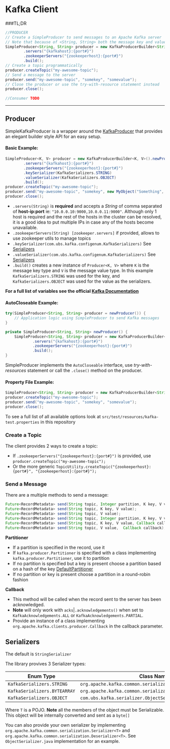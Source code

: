 # Kafka Client
###TL;DR
```JAVA
//PRODUCER
// Create a SimpleProducer to send messages to an Apache Kafka server
// Note that because of <String, String> both the message key and value must be Strings
SimpleProducer<String, String> producer = new KafkaProducerBuilder<String, String>().newProducer()
        .servers("{kafkahost}:{port#}")
        .zookeeperServers("{zookeeperhost}:{port#}")
        .build();
// Create a topic programmatically
producer.createTopic("my-awesome-topic");
// Send a message to the server
producer.send("my-awesome-topic", "somekey", "somevalue");
// Close the producer or use the try-with-resource statement instead
producer.close();
  
//Consumer TODO
```
---
## Producer
SimpleKafkaProducer is a wrapper around the [KafkaProducer](https://kafka.apache.org/090/javadoc/index.html?org/apache/kafka/clients/producer/KafkaProducer.html) that provides an elegant builder style API for an easy setup.

#### Basic Example:
```JAVA
SimpleProducer<K, V> producer = new KafkaProducerBuilder<K, V>().newProducer()
        .servers("{kafkahost}:{port#}")
        .zookeeperServers("{zookeeperhost}:{port#}")
        .keySerializer(KafkaSerializers.STRING)
        .valueSerializer(KafkaSerializers.OBJECT)
        .build();
producer.createTopic("my-awesome-topic");
producer.send("my-awesome-topic", "somekey", new MyObject("Something", "Goes", "Here", 1));
producer.close();
```

* `.servers(String)` is **required** and accepts a *String* of comma separated of **host-ip:port** ie: `"10.0.0.10:9000,10.0.0.11:9000"`. Although only 1 host is required and the rest of the hosts in the cluster can be resolved, it is a good idea to put multiple IPs in case any of the hosts become unavailable.
* `.zookeeperServers(String) [zookeeper.servers]` if provided, allows to use zookeeper utils to manage topics
* `.keySerializer(com.ubs.kafka.configenum.KafkaSerializers)` See [Serializers](#serializers)
* `.valueSerializer(com.ubs.kafka.configenum.KafkaSerializers)` See [Serializers](#serializers)
* `.build()` creates a new instance of `Producer<K, V>` where `K` is the message key type and `V` is the message value type. In this example `KafkaSerializers.STRING` was used for the key, and `KafkaSerializers.OBJECT` was used for the value as the serializers.

**For a full list of variables see the official [Kafka Documentation](http://kafka.apache.org/documentation.html#producerconfigs)**

#### AutoCloseable Example:
```JAVA
try(SimpleProducer<String, String> producer = newProducer()) {
    // Application logic using SimpleProducer to send Kafka messages
}

private SimpleProducer<String, String> newProducer() {
    SimpleProducer<String, String> producer = new KafkaProducerBuilder<String, String>().newProducer()
            .servers("{kafkahost}:{port#}")
            .zookeeperServers("{zookeeperhost}:{port#}")
            .build();
}
```
SimpleProducer implements the `AutoCloseable` interface, use *try-with-resources* statement or call the `.close()` method on the producer.

#### Property File Example:
```JAVA
SimpleProducer<String, String> producer = new KafkaProducerBuilder<String, String>().newProducerFromFile("{path-to.properties}");
producer.createTopic("my-awesome-topic");
producer.send("my-awesome-topic", "somekey", "somevalue");
producer.close();
```
To see a full list of all available options look at `src/test/resources/kafka-test.properties` in this repository

### <a name="serializers"></a>Create a Topic
The client provides 2 ways to create a topic:
* If `.zookeeperServers("{zookeeperhost}:{port#}")` is provided, use `producer.createTopic("my-awesome-topic");`
* Or the more generic `TopicUtility.createTopic("{zookeeperhost}:{port#}", "{zookeeperhost}:{port#}");`

### Send a Message
There are a multiple methods to send a message:
```JAVA
Future<RecordMetadata> send(String topic, Integer partition, K key, V value);
Future<RecordMetadata> send(String topic, K key, V value);
Future<RecordMetadata> send(String topic, V value);
Future<RecordMetadata> send(String topic, Integer partition, K key, V value, Callback callback);
Future<RecordMetadata> send(String topic, K key, V value, Callback callback);
Future<RecordMetadata> send(String topic, V value,  Callback callback);
```
**Partitioner**
* If a partition is specified in the record, use it
* If `kafka.producer.Partitioner` is specified with a class implementing `kafka.producer.Partitioner`, use it to partition
* If no partition is specified but a key is present choose a partition based on a hash of the key [DefaultPartitioner](https://apache.googlesource.com/kafka/+/trunk/clients/src/main/java/org/apache/kafka/clients/producer/internals/DefaultPartitioner.java)
* If no partition or key is present choose a partition in a round-robin fashion

**Callback**
* This method will be called when the record sent to the server has been acknowledged.
* **Note** will only work with `acks`|`.acknowledgements()` when set to `KafkaAcknowledgements.ALL` or `KafkaAcknowledgements.PARTIAL`.
* Provide an instance of a class implementing `org.apache.kafka.clients.producer.Callback` in the callback parameter.


## <a name="serializers"></a>Serializers
The default is `StringSerializer`

The library provives 3 Serializer types:

Enum Type | Class Name
------------ | -------------
`KafkaSerializers.STRING` | `org.apache.kafka.common.serialization.StringSerializer`
`KafkaSerializers.BYTEARRAY` | `org.apache.kafka.common.serialization.ByteArraySerializer`
`KafkaSerializers.OBJECT` | `com.ubs.kafka.serializer.ObjectSerializer<T>`

Where `T` is a POJO.
**Note** all the members of the object must be Serializable. This object will be internally converted and sent as a `byte[]`

You can also provide your own serializer by implementing `org.apache.kafka.common.serialization.Serializer<T>` and `org.apache.kafka.common.serialization.Deserializer<T>`. See `ObjectSerializer.java` implementation for an example.

